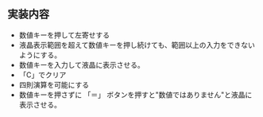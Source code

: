 ## 実装内容

- 数値キーを押して左寄せする
- 液晶表示範囲を超えて数値キーを押し続けても、範囲以上の入力をできないようにする。
- 数値キーを入力して液晶に表示させる。
- 「C」でクリア
- 四則演算を可能にする
- 数値キーを押さずに 「＝」 ボタンを押すと"数値ではありません"と液晶に表示させる。
